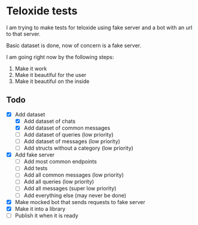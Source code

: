 # Teloxide tests

I am trying to make tests for teloxide using fake server and a bot with an url to that server.

Basic dataset is done, now of concern is a fake server.

I am going right now by the following steps:

1) Make it work
2) Make it beautiful for the user
3) Make it beautiful on the inside

## Todo

- [x] Add dataset
    - [x] Add dataset of chats
    - [x] Add dataset of common messages
    - [ ] Add dataset of queries (low priority)
    - [ ] Add dataset of messages (low priority)
    - [ ] Add structs without a category (low priority)
- [x] Add fake server
    - [ ] Add most common endpoints
    - [ ] Add tests
    - [ ] Add all common messages (low priority)
    - [ ] Add all queries (low priority)
    - [ ] Add all messages (super low priority)
    - [ ] Add everything else (may never be done)
- [x] Make mocked bot that sends requests to fake server
- [x] Make it into a library
- [ ] Publish it when it is ready
